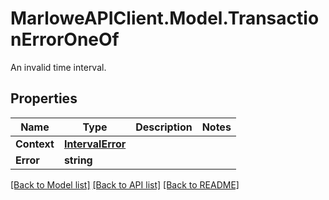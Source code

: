 # MarloweAPIClient.Model.TransactionErrorOneOf
An invalid time interval.

## Properties

Name | Type | Description | Notes
------------ | ------------- | ------------- | -------------
**Context** | [**IntervalError**](IntervalError.md) |  | 
**Error** | **string** |  | 

[[Back to Model list]](../README.md#documentation-for-models) [[Back to API list]](../README.md#documentation-for-api-endpoints) [[Back to README]](../README.md)

